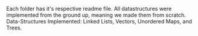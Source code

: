 Each folder has it's respective readme file.
All datastructures were implemented from the ground up, meaning we made them from scratch.
Data-Structures Implemented: Linked Lists, Vectors, Unordered Maps, and Trees.
